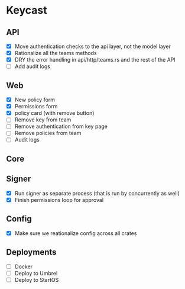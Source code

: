 # Keycast

## API

- [X] Move authentication checks to the api layer, not the model layer
- [X] Rationalize all the teams methods
- [X] DRY the error handling in api/http/teams.rs and the rest of the API
- [ ] Add audit logs

## Web

- [X] New policy form
- [X] Permissions form
- [X] policy card (with remove button)
- [ ] Remove key from team
- [ ] Remove authentication from key page
- [ ] Remove policies from team
- [ ] Audit logs

## Core

## Signer
- [X] Run signer as separate process (that is run by concurrently as well)
- [X] Finish permissions loop for approval

## Config
- [X] Make sure we reationalize config across all crates

## Deployments
- [ ] Docker
- [ ] Deploy to Umbrel
- [ ] Deploy to StartOS
